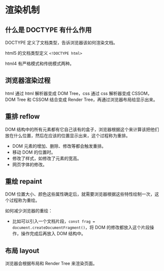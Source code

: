 # 渲染机制

## 什么是 DOCTYPE 有什么作用

DOCTYPE 定义了文档类型，告诉浏览器该如何渲染文档。

html5 的文档类型定义 `<!DOCTYPE html>`

html4 有严格模式和传统模式两种。

## 浏览器渲染过程

html 通过 html 解析器变成 DOM Tree，css 通过 css 解析器变成 CSSOM，DOM Tree 和 CSSOM 结合变成 Render Tree，再通过浏览器布局给显示出来。

## 重排 reflow

DOM 结构中的所有元素都有它自己该有的盒子，浏览器根据这个来计算该把他们放在什么位置，然后在应该的位置显示出来，这个过程称为重排。

- DOM 元素的增加、删除、修改等都会触发重排。
- 移动 DOM 的位置时。
- 修改了样式，如修改了元素的宽高。
- 网页字体的修改。

## 重绘 repaint

DOM 位置大小、颜色这些属性确定后，就需要浏览器根据这些特性绘制一次，这个过程称为重绘。

如何减少浏览器的重绘：

- 比如可以引入一个文档片段，`const frag = document.createDocumentFragment()`，将 DOM 的修改都放入这个片段操作，操作完成后再放入 DOM 结构中。

## 布局 layout

浏览器会根据布局和 Render Tree 来渲染页面。